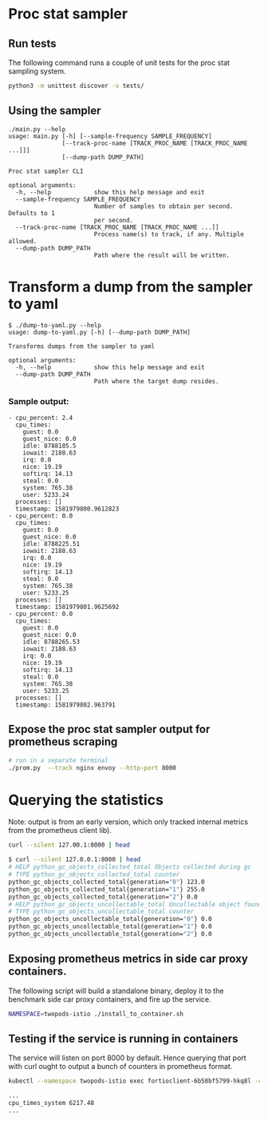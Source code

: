 # Proc stat sampler

## Run tests

The following command runs a couple of unit tests for the proc stat sampling system.

```bash
python3 -m unittest discover -v tests/
```

## Using the sampler

```
./main.py --help
usage: main.py [-h] [--sample-frequency SAMPLE_FREQUENCY]
               [--track-proc-name [TRACK_PROC_NAME [TRACK_PROC_NAME ...]]]
               [--dump-path DUMP_PATH]

Proc stat sampler CLI

optional arguments:
  -h, --help            show this help message and exit
  --sample-frequency SAMPLE_FREQUENCY
                        Number of samples to obtain per second. Defaults to 1
                        per second.
  --track-proc-name [TRACK_PROC_NAME [TRACK_PROC_NAME ...]]
                        Process name(s) to track, if any. Multiple allowed.
  --dump-path DUMP_PATH
                        Path where the result will be written.
```

# Transform a dump from the sampler to yaml

```
$ ./dump-to-yaml.py --help
usage: dump-to-yaml.py [-h] [--dump-path DUMP_PATH]

Transforms dumps from the sampler to yaml

optional arguments:
  -h, --help            show this help message and exit
  --dump-path DUMP_PATH
                        Path where the target dump resides.
```

### Sample output:

```
- cpu_percent: 2.4
  cpu_times:
    guest: 0.0
    guest_nice: 0.0
    idle: 8788185.5
    iowait: 2188.63
    irq: 0.0
    nice: 19.19
    softirq: 14.13
    steal: 0.0
    system: 765.38
    user: 5233.24
  processes: []
  timestamp: 1581979800.9612823
- cpu_percent: 0.0
  cpu_times:
    guest: 0.0
    guest_nice: 0.0
    idle: 8788225.51
    iowait: 2188.63
    irq: 0.0
    nice: 19.19
    softirq: 14.13
    steal: 0.0
    system: 765.38
    user: 5233.25
  processes: []
  timestamp: 1581979801.9625692
- cpu_percent: 0.0
  cpu_times:
    guest: 0.0
    guest_nice: 0.0
    idle: 8788265.53
    iowait: 2188.63
    irq: 0.0
    nice: 19.19
    softirq: 14.13
    steal: 0.0
    system: 765.38
    user: 5233.25
  processes: []
  timestamp: 1581979802.963791
```

## Expose the proc stat sampler output for prometheus scraping

```bash
# run in a separate terminal
./prom.py  --track nginx envoy --http-port 8000
```

# Querying the statistics

Note: output is from an early version, which only tracked internal metrics from the prometheus client lib).

```bash
curl --silent 127.00.1:8000 | head

$ curl --silent 127.0.0.1:8000 | head
# HELP python_gc_objects_collected_total Objects collected during gc
# TYPE python_gc_objects_collected_total counter
python_gc_objects_collected_total{generation="0"} 123.0
python_gc_objects_collected_total{generation="1"} 255.0
python_gc_objects_collected_total{generation="2"} 0.0
# HELP python_gc_objects_uncollectable_total Uncollectable object found during GC
# TYPE python_gc_objects_uncollectable_total counter
python_gc_objects_uncollectable_total{generation="0"} 0.0
python_gc_objects_uncollectable_total{generation="1"} 0.0
python_gc_objects_uncollectable_total{generation="2"} 0.0

```

## Exposing prometheus metrics in side car proxy containers.

The following script will build a standalone binary, deploy it to the benchmark
side car proxy containers, and fire up the service.

```bash
NAMESPACE=twopods-istio ./install_to_container.sh
```

## Testing if the service is running in containers

The service will listen on port 8000 by default. Hence querying that port with curl ought to output a bunch of counters in prometheus format.

``` bash
kubectl --namespace twopods-istio exec fortioclient-6b58bf5799-hkq8l -c istio-proxy curl 127.0.0.1:8000

...
cpu_times_system 6217.48
...
```

